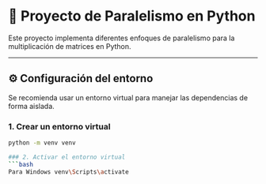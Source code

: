 # 🧠 Proyecto de Paralelismo en Python

Este proyecto implementa diferentes enfoques de paralelismo para la multiplicación de matrices en Python.

---

## ⚙️ Configuración del entorno

Se recomienda usar un entorno virtual para manejar las dependencias de forma aislada.

### 1. Crear un entorno virtual

```bash
python -m venv venv

### 2. Activar el entorno virtual
```bash
Para Windows venv\Scripts\activate
